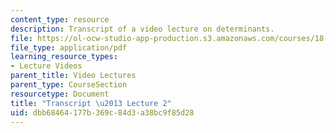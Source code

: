 ```yaml
---
content_type: resource
description: Transcript of a video lecture on determinants.
file: https://ol-ocw-studio-app-production.s3.amazonaws.com/courses/18-02-multivariable-calculus-fall-2007/dbb68464177b369c84d3a38bc9f85d28_18_022007L02.pdf
file_type: application/pdf
learning_resource_types:
- Lecture Videos
parent_title: Video Lectures
parent_type: CourseSection
resourcetype: Document
title: "Transcript \u2013 Lecture 2"
uid: dbb68464-177b-369c-84d3-a38bc9f85d28
---
```

